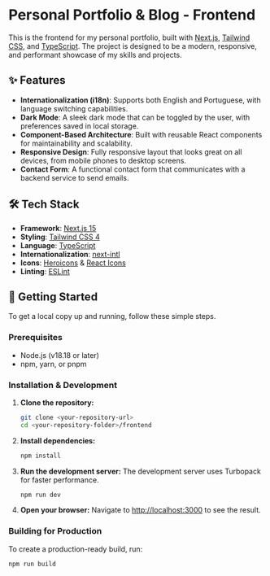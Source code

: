# Personal Portfolio & Blog - Frontend

This is the frontend for my personal portfolio, built with [Next.js](https://nextjs.org), [Tailwind CSS](https://tailwindcss.com/), and [TypeScript](https://www.typescriptlang.org/). The project is designed to be a modern, responsive, and performant showcase of my skills and projects.

## ✨ Features

* **Internationalization (i18n)**: Supports both English and Portuguese, with language switching capabilities.
* **Dark Mode**: A sleek dark mode that can be toggled by the user, with preferences saved in local storage.
* **Component-Based Architecture**: Built with reusable React components for maintainability and scalability.
* **Responsive Design**: Fully responsive layout that looks great on all devices, from mobile phones to desktop screens.
* **Contact Form**: A functional contact form that communicates with a backend service to send emails.

## 🛠️ Tech Stack

* **Framework**: [Next.js 15](https://nextjs.org/)
* **Styling**: [Tailwind CSS 4](https://tailwindcss.com/)
* **Language**: [TypeScript](https://www.typescriptlang.org/)
* **Internationalization**: [next-intl](https://next-intl-docs.vercel.app/)
* **Icons**: [Heroicons](https://heroicons.com/) & [React Icons](https://react-icons.github.io/react-icons/)
* **Linting**: [ESLint](https://eslint.org/)

## 🚀 Getting Started

To get a local copy up and running, follow these simple steps.

### Prerequisites

* Node.js (v18.18 or later)
* npm, yarn, or pnpm

### Installation & Development

1.  **Clone the repository:**
    ```bash
    git clone <your-repository-url>
    cd <your-repository-folder>/frontend
    ```

2.  **Install dependencies:**
    ```bash
    npm install
    ```

3.  **Run the development server:**
    The development server uses Turbopack for faster performance.
    ```bash
    npm run dev
    ```

4.  **Open your browser:**
    Navigate to [http://localhost:3000](http://localhost:3000) to see the result.

### Building for Production

To create a production-ready build, run:
```bash
npm run build